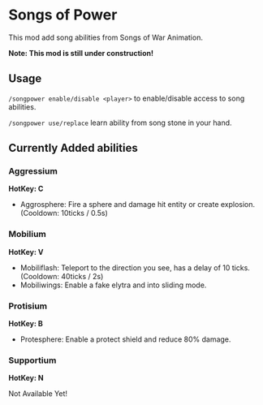 # Songs of Power

This mod add song abilities from Songs of War Animation.

**Note: This mod is still under construction!**

## Usage

`/songpower enable/disable <player>` to enable/disable access to song abilities.

`/songpower use/replace` learn ability from song stone in your hand.

## Currently Added abilities

### Aggressium

**HotKey: C**

- Aggrosphere: Fire a sphere and damage hit entity or create explosion. (Cooldown: 10ticks / 0.5s)

### Mobilium

**HotKey: V**

- Mobiliflash: Teleport to the direction you see, has a delay of 10 ticks. (Cooldown: 40ticks / 2s)
- Mobiliwings: Enable a fake elytra and into sliding mode.

### Protisium

**HotKey: B**

- Protesphere: Enable a protect shield and reduce 80% damage.

### Supportium

**HotKey: N**

Not Available Yet!